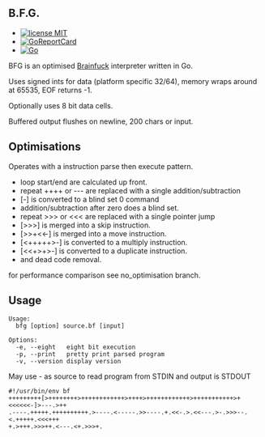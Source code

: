 ## B.F.G.

* [![license MIT](https://img.shields.io/badge/license-MIT-brightgreen.svg)](https://opensource.org/licenses/MIT)
* [![GoReportCard](https://goreportcard.com/badge/github.com/tristanmorgan/bfg)](https://goreportcard.com/report/github.com/tristanmorgan/bfg)
* [![Go](https://github.com/tristanmorgan/bfg/actions/workflows/go-test-build.yml/badge.svg)](https://github.com/tristanmorgan/bfg/actions/workflows/go-test-build.yml)

BFG is an optimised [Brainfuck](https://esolangs.org/wiki/Brainfuck) interpreter written in Go.

Uses signed ints for data (platform specific 32/64), memory wraps around at 65535, EOF returns -1.

Optionally uses 8 bit data cells.

Buffered output flushes on newline, 200 chars or input.

## Optimisations

Operates with a instruction parse then execute pattern.

 * loop start/end are calculated up front.
 * repeat ++++ or --- are replaced with a single addition/subtraction
 * [-] is converted to a blind set 0 command
 * addition/subtraction after zero does a blind set.
 * repeat >>> or <<< are replaced with a single pointer jump
 * [>>>] is merged into a skip instruction.
 * [>>+<<-] is merged into a move instruction.
 * [<+++++>-] is converted to a multiply instruction.
 * [<<+>+>-] is converted to a duplicate instruction.
 * and dead code removal.

for performance comparison see no_optimisation branch.

## Usage

    Usage:
      bfg [option] source.bf [input]
    
    Options:
      -e, --eight	eight bit execution
      -p, --print	pretty print parsed program
      -v, --version	display version

May use - as source to read program from STDIN and output is STDOUT

    #!/usr/bin/env bf
    +++++++++[>++++++++>++++++++++++>++++>++++++++++++>+++++++++++>+<<<<<<-]>---.>++
    .----.+++++.++++++++++.>----.<-----.>>----.+.<<-.>.<<---.>-.>>>--.<.+++++.<<<+++
    +.>+++.>>>++.<---.<+.>>>+.

